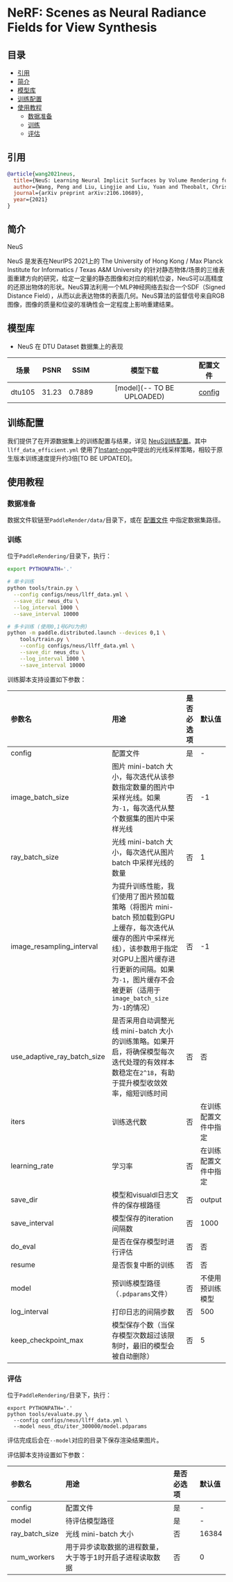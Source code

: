 # NeRF: Scenes as Neural Radiance Fields for View Synthesis

## 目录

* [引用](#1)
* [简介](#2)
* [模型库](#3)
* [训练配置](#4)
* [使用教程](#5)
    * [数据准备](#51)
    * [训练](#52)
    * [评估](#53)

## <h2 id="1">引用</h2>

```bibtex
@article{wang2021neus,
  title={NeuS: Learning Neural Implicit Surfaces by Volume Rendering for Multi-view Reconstruction},
  author={Wang, Peng and Liu, Lingjie and Liu, Yuan and Theobalt, Christian and Komura, Taku and Wang, Wenping},
  journal={arXiv preprint arXiv:2106.10689},
  year={2021}
}
```

## <h2 id="2">简介</h2>

NeuS

NeuS 是发表在NeurlPS 2021上的 The University of Hong Kong / Max Planck Institute for Informatics / Texas A&M University 的针对静态物体/场景的三维表面重建方向的研究，给定一定量的静态图像和对应的相机位姿，NeuS可以高精度的还原出物体的形状。NeuS算法利用一个MLP神经网络去拟合一个SDF（Signed Distance Field），从而以此表达物体的表面几何。NeuS算法的监督信号来自RGB图像，图像的质量和位姿的准确性会一定程度上影响重建结果。



## <h2 id="3">模型库</h2>

- NeuS 在 DTU Dataset 数据集上的表现

|  场景  |  PSNR   |  SSIM  |                                                 模型下载                                                 |                          配置文件                           |
|:----:|:-------:|:------:|:----------------------------------------------------------------------------------------------------:|:-------------------------------------------------------:|
| dtu105 | 31.23 | 0.7889 | [model](-- TO BE UPLOADED) | [config](../../../configs/neus/llff_data.yml) |


## <h2 id="4">训练配置</h2>

我们提供了在开源数据集上的训练配置与结果，详见 [NeuS训练配置](../../../configs/neus)。其中 `llff_data_efficient.yml` 使用了[Instant-ngp](https://arxiv.org/abs/2201.05989)中提出的光线采样策略，相较于原生版本训练速度提升约3倍[TO BE UPDATED]。

## <h2 id="5">使用教程</h2>

### <h3 id="51">数据准备</h3>

数据文件软链至`PaddleRender/data/`目录下，或在 [配置文件](../../../configs/neus) 中指定数据集路径。

### <h3 id="52">训练</h3>

位于`PaddleRendering/`目录下，执行：

```bash
export PYTHONPATH='.'

# 单卡训练
python tools/train.py \
  --config configs/neus/llff_data.yml \
  --save_dir neus_dtu \
  --log_interval 1000 \
  --save_interval 10000

# 多卡训练 (使用0,1号GPU为例)
python -m paddle.distributed.launch --devices 0,1 \
    tools/train.py \
    --config configs/neus/llff_data.yml \
    --save_dir neus_dtu \
    --log_interval 1000 \
    --save_interval 10000
```

训练脚本支持设置如下参数：

| 参数名                         | 用途                                                                                                                                       | 是否必选项 | 默认值        |
|:----------------------------|:-----------------------------------------------------------------------------------------------------------------------------------------|:------|:-----------|
| config                      | 配置文件                                                                                                                                     | 是     | -          |
| image_batch_size            | 图片 mini-batch 大小，每次迭代从该参数指定数量的图片中采样光线。如果为`-1`，每次迭代从整个数据集的图片中采样光线                                                                         | 否     | -1         |
| ray_batch_size              | 光线 mini-batch 大小，每次迭代从图片 batch 中采样光线的数量                                                                                                  | 否     | 1          |
| image_resampling_interval   | 为提升训练性能，我们使用了图片预加载策略（将图片 mini-batch 预加载到GPU上缓存，每次迭代从缓存的图片中采样光线），该参数用于指定对GPU上图片缓存进行更新的间隔。如果为`-1`，图片缓存不会被更新（适用于`image_batch_size`为`-1`的情况） | 否     | -1         |
| use_adaptive_ray_batch_size | 是否采用自动调整光线 mini-batch 大小的训练策略。如果开启，将确保模型每次迭代处理的有效样本数稳定在`2^18`，有助于提升模型收敛效率，缩短训练时间                                                         | 否     | 否          |
| iters                       | 训练迭代数                                                                                                                                    | 否     | 在训练配置文件中指定 |
| learning_rate               | 学习率                                                                                                                                      | 否     | 在训练配置文件中指定 |
| save_dir                    | 模型和visualdl日志文件的保存根路径                                                                                                                    | 否     | output     |
| save_interval               | 模型保存的iteration间隔数                                                                                                                        | 否     | 1000       |
| do_eval                     | 是否在保存模型时进行评估                                                                                                                             | 否     | 否          |
| resume                      | 是否恢复中断的训练                                                                                                                                | 否     | 否          |
| model                       | 预训练模型路径（`.pdparams`文件）                                                                                                                   | 否     | 不使用预训练模型   |
| log_interval                | 打印日志的间隔步数                                                                                                                                | 否     | 500        |
| keep_checkpoint_max         | 模型保存个数（当保存模型次数超过该限制时，最旧的模型会被自动删除）                                                                                                        | 否     | 5          |

### <h3 id="53">评估</h3>

位于`PaddleRendering/`目录下，执行：

```shell
export PYTHONPATH='.'
python tools/evaluate.py \
  --config configs/neus/llff_data.yml \
  --model neus_dtu/iter_300000/model.pdparams
```

评估完成后会在`--model`对应的目录下保存渲染结果图片。

评估脚本支持设置如下参数：

| 参数名            | 用途                             | 是否必选项 | 默认值   |
|:---------------|:-------------------------------|:------|:------|
| config         | 配置文件                           | 是     | -     |
| model          | 待评估模型路径                        | 是     | -     |
| ray_batch_size | 光线 mini-batch 大小               | 否     | 16384 |
| num_workers    | 用于异步读取数据的进程数量， 大于等于1时开启子进程读取数据 | 否     | 0     |
